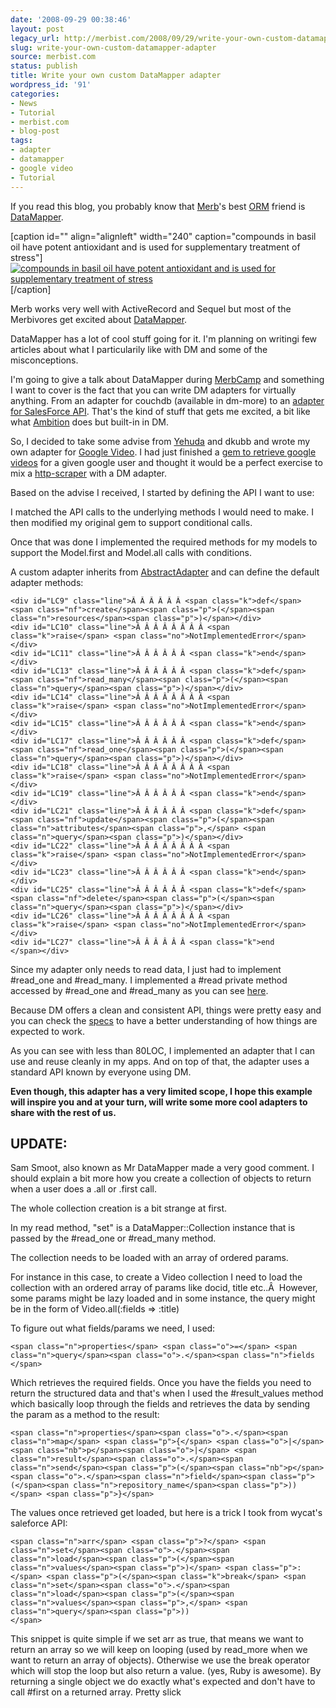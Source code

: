 ```yaml
---
date: '2008-09-29 00:38:46'
layout: post
legacy_url: http://merbist.com/2008/09/29/write-your-own-custom-datamapper-adapter/
slug: write-your-own-custom-datamapper-adapter
source: merbist.com
status: publish
title: Write your own custom DataMapper adapter
wordpress_id: '91'
categories:
- News
- Tutorial
- merbist.com
- blog-post
tags:
- adapter
- datamapper
- google video
- Tutorial
---
```


If you read this blog, you probably know that [Merb](http://merbivore.com)'s best [ORM](http://en.wikipedia.org/wiki/Object-relational_mapping) friend is [DataMapper](http://datamapper.org/).

[caption id="" align="alignleft" width="240" caption="compounds in basil oil have potent antioxidant and is used for supplementary treatment of stress"][![compounds in basil oil have potent antioxidant and is used for supplementary treatment of stress](http://farm1.static.flickr.com/55/190457943_8b93fda9e6_m.jpg)](http://flickr.com/photos/darn/190457943/)[/caption]

Merb works very well with ActiveRecord and Sequel but most of the Merbivores get excited about [DataMapper](http://datamapper.org/).

DataMapper has a lot of cool stuff going for it. I'm planning on writingi few articles about what I particularily like with DM and some of the misconceptions.

I'm going to give a talk about DataMapper during [MerbCamp](http://merbcamp.com) and something I want to cover is the fact that you can write DM adapters for virtually anything. From an adapter for couchdb (available in dm-more) to an [adapter for SalesForce API](http://github.com/wycats/dm-adapters/tree/master/salesforce). That's the kind of stuff that gets me excited, a bit like what [Ambition](http://ambition.rubyforge.org/) does but built-in in DM.

So, I decided to take some advise from [Yehuda](http://yehudakatz.com/) and dkubb and wrote my own adapter for [Google Video](http://video.google.com). I had just finished a [gem to retrieve google videos](http://github.com/mattetti/gvideo) for a given google user and thought it would be a perfect exercise to mix a [http-scraper](http://en.wikipedia.org/wiki/Screen_scraping) with a DM adapter.



Based on the advise I received, I started by defining the API I want to use:



I matched the API calls to the underlying methods I would need to make. I then modified my original gem to support conditional calls.

Once that was done I implemented the required methods for my models to support the Model.first and Model.all calls with conditions.

A custom adapter inherits from [AbstractAdapter](http://github.com/sam/dm-core/tree/master/lib/dm-core/adapters/abstract_adapter.rb) and can define the default adapter methods:

    
    
    <div id="LC9" class="line">Â Â Â Â Â Â <span class="k">def</span> <span class="nf">create</span><span class="p">(</span><span class="n">resources</span><span class="p">)</span></div>
    <div id="LC10" class="line">Â Â Â Â Â Â Â Â <span class="k">raise</span> <span class="no">NotImplementedError</span></div>
    <div id="LC11" class="line">Â Â Â Â Â Â <span class="k">end</span></div>
    <div id="LC13" class="line">Â Â Â Â Â Â <span class="k">def</span> <span class="nf">read_many</span><span class="p">(</span><span class="n">query</span><span class="p">)</span></div>
    <div id="LC14" class="line">Â Â Â Â Â Â Â Â <span class="k">raise</span> <span class="no">NotImplementedError</span></div>
    <div id="LC15" class="line">Â Â Â Â Â Â <span class="k">end</span></div>
    <div id="LC17" class="line">Â Â Â Â Â Â <span class="k">def</span> <span class="nf">read_one</span><span class="p">(</span><span class="n">query</span><span class="p">)</span></div>
    <div id="LC18" class="line">Â Â Â Â Â Â Â Â <span class="k">raise</span> <span class="no">NotImplementedError</span></div>
    <div id="LC19" class="line">Â Â Â Â Â Â <span class="k">end</span></div>
    <div id="LC21" class="line">Â Â Â Â Â Â <span class="k">def</span> <span class="nf">update</span><span class="p">(</span><span class="n">attributes</span><span class="p">,</span> <span class="n">query</span><span class="p">)</span></div>
    <div id="LC22" class="line">Â Â Â Â Â Â Â Â <span class="k">raise</span> <span class="no">NotImplementedError</span></div>
    <div id="LC23" class="line">Â Â Â Â Â Â <span class="k">end</span></div>
    <div id="LC25" class="line">Â Â Â Â Â Â <span class="k">def</span> <span class="nf">delete</span><span class="p">(</span><span class="n">query</span><span class="p">)</span></div>
    <div id="LC26" class="line">Â Â Â Â Â Â Â Â <span class="k">raise</span> <span class="no">NotImplementedError</span></div>
    <div id="LC27" class="line">Â Â Â Â Â Â <span class="k">end
    </span></div>


Since my adapter only needs to read data, I just had to implement #read_one and #read_many. I implemented a #read private method accessed by #read_one and #read_many as you can see [here](http://github.com/mattetti/dm-gvideo-adapter/tree/master/lib/dm-gvideo-adapter.rb#L29-60).

Because DM offers a clean and consistent API, things were pretty easy and you can check the [specs](http://github.com/mattetti/dm-gvideo-adapter/tree/master/spec/dm-gvideo-adapter_spec.rb) to have a better understanding of how things are expected to work.

As you can see with less than 80LOC, I implemented an adapter that I can use and reuse cleanly in my apps. And on top of that, the adapter uses a standard API known by everyone using DM.

**Even though, this adapter has a very limited scope, I hope this example will inspire you and at your turn, will write some more cool adapters to share with the rest of us.**


## UPDATE:


Sam Smoot, also known as Mr DataMapper made a very good comment. I should explain a bit more how you create a collection of objects to return when a user does a .all or .first call.

The whole collection creation is a bit strange at first.

In my read method, "set" is a DataMapper::Collection instance that is passed by the #read_one or #read_many method.

The collection needs to be loaded with an array of ordered params.

For instance in this case, to create a Video collection I need to load the collection with an ordered array of params like docid, title etc..Â  However, some params might be lazy loaded and in some instance, the query might be in the form of Video.all(:fields => :title)

To figure out what fields/params we need, I used:

    
    <span class="n">properties</span> <span class="o">=</span> <span class="n">query</span><span class="o">.</span><span class="n">fields
    </span>


Which retrieves the required fields. Once you have the fields you need to return the structured data and that's when I used the #result_values method which basically loop through the fields and retrieves the data by sending the param as a method to the result:

    
    <span class="n">properties</span><span class="o">.</span><span class="n">map</span> <span class="p">{</span> <span class="o">|</span><span class="nb">p</span><span class="o">|</span> <span class="n">result</span><span class="o">.</span><span class="n">send</span><span class="p">(</span><span class="nb">p</span><span class="o">.</span><span class="n">field</span><span class="p">(</span><span class="n">repository_name</span><span class="p">))</span> <span class="p">}</span>


The values once retrieved get loaded, but here is a trick I took from wycat's saleforce API:

    
    <span class="n">arr</span> <span class="p">?</span> <span class="n">set</span><span class="o">.</span><span class="n">load</span><span class="p">(</span><span class="n">values</span><span class="p">)</span> <span class="p">:</span> <span class="p">(</span><span class="k">break</span> <span class="n">set</span><span class="o">.</span><span class="n">load</span><span class="p">(</span><span class="n">values</span><span class="p">,</span> <span class="n">query</span><span class="p">))
    </span>


This snippet is quite simple if we set arr as true, that means we want to return an array so we will keep on looping (used by read_more when we want to return an array of objects). Otherwise we use the break operator which will stop the loop but also return a value. (yes, Ruby is awesome). By returning a single object we do exactly what's expected and don't have to call #first on a returned array. Pretty slick
